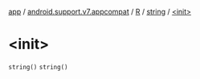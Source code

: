 [app](../../../index.md) / [android.support.v7.appcompat](../../index.md) / [R](../index.md) / [string](index.md) / [&lt;init&gt;](.)

# &lt;init&gt;

`string()`
`string()`